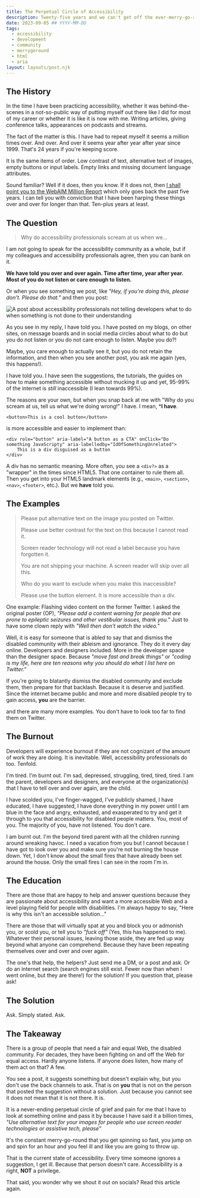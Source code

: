 ```yaml
---
title: The Perpetual Circle of Accessibility
description: Twenty-five years and we can't get off the ever-merry-go-round
date: 2023-09-05 ## YYYY-MM-DD
tags:
  - accessibility
  - development
  - community
  - merrygoround
  - html
  - aria
layout: layouts/post.njk
---
```


## The History

In the time I have been practicing accessibility, whether it was behind-the-scenes in a not-so-public way of putting myself out there like I did for most of my career or whether it is like it is now with me. Writing articles, giving conference talks, appearances on podcasts and streams.

The fact of the matter is this. I have had to repeat myself it seems a million times over. And over. And over it seems year after year after year since 1999. That's 24 years if you're keeping score.

It is the same items of order. Low contrast of text, alternative text of images, empty buttons or input labels. Empty links and missing document language attributes.

Sound familiar&quest; Well if it does, then you know. If it does not, then [I shall point you to the WebAIM Million Report](https://webaim.org/projects/million/) which only goes back the past five years. I can tell you with conviction that I have been harping these things over and over for longer than that. Ten-plus years at least.

## The Question

> Why do accessibility professionals scream at us when we&hellip;

I am not going to speak for the accessibility community as a whole, but if my colleagues and accessibility professionals agree, then you can bank on it.

**We have told you over and over again. Time after time, year after year. Most of you do not listen or care enough to listen.**

Or when you see something we post, like _"Hey, if you're doing this, please don't. Please do that."_ and then you post:

![A post about accessibility professionals not telling developers what to do when something is not done to their understanding](https://res.cloudinary.com/colabottles/image/upload/v1693929327/a11y.jpg)

As you see in my reply, I have told you. I have posted on my blogs, on other sites, on message boards and in social media circles about what to do but you do not listen or you do not care enough to listen. Maybe you do&quest;&excl;

Maybe, you care enough to actually see it, but you do not retain the information, and then when you see another post, you ask me again (yes, this happens!).

I have told you. I have seen the suggestions, the tutorials, the guides on how to make something accessible without mucking it up and yet, 95-99% of the internet is _still_ inaccessible (I lean towards 99%).

The reasons are your own, but when you snap back at me with "Why do you scream at us, tell us what we're doing wrong!" I have. I mean, ***I have**.

```
<button>This is a cool button</button>
```

is more accessible and easier to implement than:

```
<div role="button" aria-label="A button as a CTA" onClick="Do something JavaScripty" aria-labelledby="IdOfSomethingUnrelated">
    This is a div disguised as a button
</div>
```

A div has no semantic meaning. More often, you see a `<div?>` as a "wrapper" in the times since HTML5. That one container to rule them all. Then you get into your HTML5 landmark elements (e.g., `<main>`, `<section>`, `<nav>`, `<footer>`, etc.). But we **have** told you.

## The Examples

> Please put alternative text on the image you posted on Twitter.
>
> Please use better contrast for the text on this because I cannot read it.
>
> Screen reader technology will not read a label because you have forgotten it.
>
> You are not shipping your machine. A screen reader will skip over all this.
>
> Who do you want to exclude when you make this inaccessible&quest;
>
> Please use the button element. It is more accessible than a div.
>

One example: Flashing video content on the former Twitter. I asked the original poster (OP), _"Please add a content warning for people that are prone to epileptic seizures and other vestibular issues, thank you."_ Just to have some clown reply with _"Well then don't watch the video."_

Well, it is easy for someone that is abled to say that and dismiss the disabled community with their ableism and ignorance. They do it every day online. Developers and designers included. More in the developer space than the designer space. Because _"move fast and break things"_ or _"coding is my life, here are ten reasons why you should do what I list here on Twitter."_

If you're going to blatantly dismiss the disabled community and exclude them, then prepare for that backlash. Because it is deserve and justified. Since the internet became public and more and more disabled people try to gain access, **you** are the barrier.

and there are many more examples. You don't have to look too far to find them on Twitter.

## The Burnout

Developers will experience burnout if they are not cognizant of the amount of work they are doing. It is inevitable. Well, accessibility professionals do too. Tenfold.

I'm tired. I'm burnt out. I'm sad, depressed, struggling, tired, tired, tired. I am the parent, developers and designers, and everyone at the organization(s) that I have to tell over and over again, are the child.

I have scolded you, I've finger-wagged, I've publicly shamed, I have educated, I have suggested, I have done everything in my power until I am blue in the face and angry,  exhausted, and exasperated to try and get it through to you that accessibility for disabled people matters. You, most of you. The majority of you, have not listened. You don't care.

I am burnt out. I'm the beyond tired parent with all the children running around wreaking havoc. I need a vacation from you but I cannot because I have got to look over you and make sure you're not burning the house down. Yet, I don't know about the small fires that have already been set around the house. Only the small fires I can see in the room I'm in.

## The Education

There are those that are happy to help and answer questions because they are passionate about accessibility and want a more accessible Web and a level playing field for people with disabilities. I'm always happy to say, "Here is why this isn't an accessible solution&hellip;"

There are those that will virtually spat at you and block you or admonish you, or scold you, or tell you to _"fuck off"_ (Yes, this has happened to me). Whatever their personal issues, leaving those aside, they are fed up way beyond what anyone can comprehend. Because they have been repeating themselves over and over and over again.

The one's that help, the helpers&quest; Just send me a DM, or a post and ask. Or do an internet search (search engines still exist. Fewer now than when I went online, but they are there!) for the solution! If you question that, please ask!

## The Solution

Ask. Simply stated. Ask.

## The Takeaway

There is a group of people that need a fair and equal Web, the disabled community. For decades, they have been fighting on and off the Web for equal access. Hardly anyone listens. If anyone does listen, how many of them act on that&quest; A few.

You see a post, it suggests something but doesn't explain why, but you don't use the back channels to ask. That is on **you** that is not on the person that posted the suggestion without a solution. Just because you cannot see it does not mean that it is not there. It is.

It is a never-ending perpetual circle of grief and pain for me that I have to look at something online and pass it by because I have said it a billion times, _"Use alternative text for your images for people who use screen reader technologies or assistive tech, please"_

It's the constant merry-go-round that you get spinning so fast, you jump on and spin for an hour and you feel ill and like you are going to throw up.

That is the current state of accessibility. Every time someone ignores a suggestion, I get ill. Because that person doesn't care. Accessibility is a right, **NOT** a privilege.

That said, you wonder why we shout it out on socials&quest; Read this article again.
